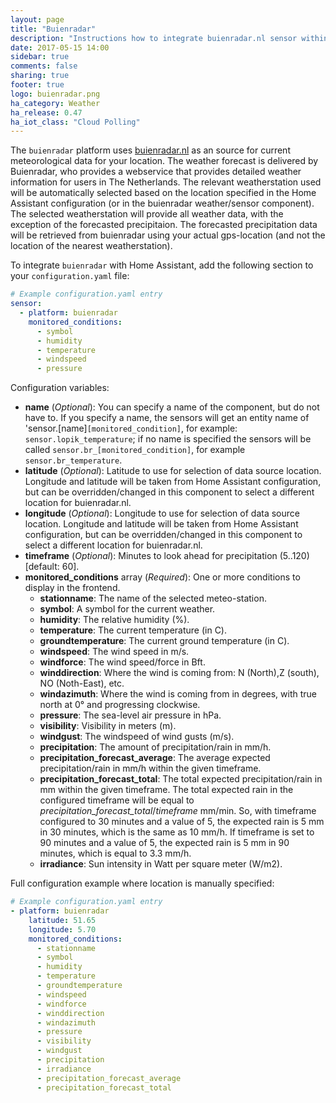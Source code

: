 ```yaml
---
layout: page
title: "Buienradar"
description: "Instructions how to integrate buienradar.nl sensor within Home Assistant."
date: 2017-05-15 14:00
sidebar: true
comments: false
sharing: true
footer: true
logo: buienradar.png
ha_category: Weather
ha_release: 0.47
ha_iot_class: "Cloud Polling"
---
```



The `buienradar` platform uses [buienradar.nl](http://buienradar.nl/) as an source for current meteorological data for your location. The weather forecast is delivered by Buienradar, who provides a webservice that provides detailed weather information for users in The Netherlands.
The relevant weatherstation used will be automatically selected based on the location specified in the Home Assistant configuration (or in the buienradar weather/sensor component). The selected weatherstation will provide all weather data, with the exception of the forecasted precipitaion. The forecasted precipitation data will be retrieved from buienradar using your actual gps-location (and not the location of the nearest weatherstation).

To integrate `buienradar` with Home Assistant, add the following section to your `configuration.yaml` file:

```yaml
# Example configuration.yaml entry
sensor:
  - platform: buienradar
    monitored_conditions:
      - symbol
      - humidity
      - temperature
      - windspeed
      - pressure
```

Configuration variables:

- **name**  (*Optional*): You can specify a name of the component, but do not have to. If you specify a name, the sensors will get an entity name of 'sensor.[name]`[monitored_condition]`, for example: `sensor.lopik_temperature`; if no name is specified the sensors will be called `sensor.br_[monitored_condition]`, for example `sensor.br_temperature`.
- **latitude** (*Optional*): Latitude to use for selection of data source location. Longitude and latitude will be taken from Home Assistant configuration, but can be overridden/changed in this component to select a different location for buienradar.nl.
- **longitude** (*Optional*): Longitude to use for selection of data source location. Longitude and latitude will be taken from Home Assistant configuration, but can be overridden/changed in this component to select a different location for buienradar.nl.
- **timeframe** (*Optional*): Minutes to look ahead for precipitation (5..120) [default: 60].
- **monitored_conditions** array (*Required*): One or more conditions to display in the frontend.
  - **stationname**: The name of the selected meteo-station.
  - **symbol**: A symbol for the current weather.
  - **humidity**: The relative humidity (%).
  - **temperature**: The current temperature (in C).
  - **groundtemperature**: The current ground temperature (in C).
  - **windspeed**: The wind speed in m/s.
  - **windforce**: The wind speed/force in Bft.
  - **winddirection**: Where the wind is coming from: N (North),Z (south), NO (Noth-East), etc.
  - **windazimuth**: Where the wind is coming from in degrees, with true north at 0° and progressing clockwise.
  - **pressure**: The sea-level air pressure in hPa.
  - **visibility**: Visibility in meters (m).
  - **windgust**: The windspeed of wind gusts (m/s).
  - **precipitation**: The amount of precipitation/rain in mm/h.
  - **precipitation_forecast_average**: The average expected precipitation/rain in mm/h within the given timeframe.
  - **precipitation_forecast_total**: The total expected precipitation/rain in mm within the given timeframe. The total expected rain in the configured timeframe will be equal to _precipitation_forecast_total_/_timeframe_ mm/min. So, with timeframe configured to 30 minutes and a value of 5, the expected rain is 5 mm in 30 minutes, which is the same as 10 mm/h. If timeframe is set to 90 minutes and a value of 5, the expected rain is 5 mm in 90 minutes, which is equal to 3.3 mm/h.
  - **irradiance**: Sun intensity in Watt per square meter (W/m2).
  
Full configuration example where location is manually specified:

```yaml
# Example configuration.yaml entry
- platform: buienradar
    latitude: 51.65
    longitude: 5.70
    monitored_conditions:
      - stationname
      - symbol
      - humidity
      - temperature
      - groundtemperature
      - windspeed
      - windforce
      - winddirection
      - windazimuth
      - pressure
      - visibility
      - windgust
      - precipitation
      - irradiance
      - precipitation_forecast_average
      - precipitation_forecast_total
```
  
